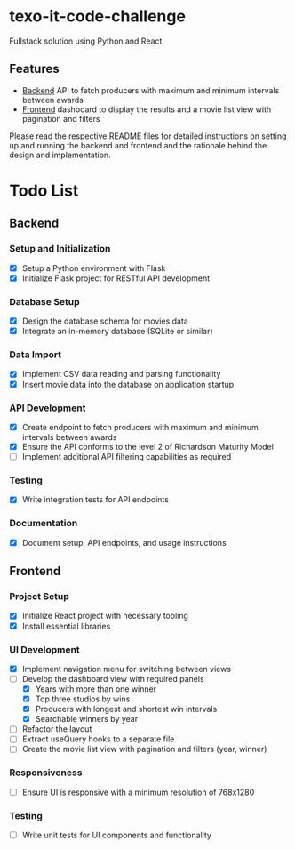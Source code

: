 # texo-it-code-challenge
Fullstack solution using Python and React

## Features
- [Backend](backend/README.md) API to fetch producers with maximum and minimum intervals between awards
- [Frontend](frontend/README.md) dashboard to display the results and a movie list view with pagination and filters

Please read the respective README files for detailed instructions on setting up and running the backend and frontend and the rationale behind the design and implementation.

# Todo List

## Backend

### Setup and Initialization
- [x] Setup a Python environment with Flask
- [x] Initialize Flask project for RESTful API development

### Database Setup
- [x] Design the database schema for movies data
- [x] Integrate an in-memory database (SQLite or similar)

### Data Import
- [x] Implement CSV data reading and parsing functionality
- [x] Insert movie data into the database on application startup

### API Development
- [x] Create endpoint to fetch producers with maximum and minimum intervals between awards
- [x] Ensure the API conforms to the level 2 of Richardson Maturity Model
- [ ] Implement additional API filtering capabilities as required

### Testing
- [x] Write integration tests for API endpoints

### Documentation
- [x] Document setup, API endpoints, and usage instructions

## Frontend

### Project Setup
- [x] Initialize React project with necessary tooling
- [x] Install essential libraries 

### UI Development
- [x] Implement navigation menu for switching between views
- [ ] Develop the dashboard view with required panels
  - [x] Years with more than one winner
  - [x] Top three studios by wins
  - [x] Producers with longest and shortest win intervals
  - [x] Searchable winners by year
- [ ] Refactor the layout
- [ ] Extract useQuery hooks to a separate file
- [ ] Create the movie list view with pagination and filters (year, winner)

### Responsiveness
- [ ] Ensure UI is responsive with a minimum resolution of 768x1280

### Testing
- [ ] Write unit tests for UI components and functionality
